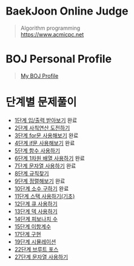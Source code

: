 # BaekJoon Online Judge
> Algorithm programming <br/>
> <https://www.acmicpc.net>
# BOJ Personal Profile
> [My BOJ Profile](https://www.acmicpc.net/user/ellie)
# 단계별 문제풀이
- [1단계 입/출력 받아보기](https://www.acmicpc.net/step/1) 완료
- [2단계 사칙연산 도전하기](https://www.acmicpc.net/step/2)
- [3단계 for문 사용해보기](https://www.acmicpc.net/step/3) 완료
- [4단계 if문 사용해보기](https://www.acmicpc.net/step/4) 완료
- [5단계 함수 사용하기](https://www.acmicpc.net/step/5)
- [6단계 1차원 배열 사용하기](https://www.acmicpc.net/step/6) 완료
- [7단계 문자열 사용하기](https://www.acmicpc.net/step/7) 완료
- [8단계 규칙찾기](https://www.acmicpc.net/step/8)
- [9단계 정렬해보기](https://www.acmicpc.net/step/9) 완료
- [10단계 소수 구하기](https://www.acmicpc.net/step/10) 완료
- [11단계 스택 사용하기(기초)](https://www.acmicpc.net/step/11)
- [12단계 큐 사용하기](https://www.acmicpc.net/step/12)
- [13단계 덱 사용하기](https://www.acmicpc.net/step/13)
- [14단계 피보나치 수](https://www.acmicpc.net/step/14)
- [15단계 이항계수](https://www.acmicpc.net/step/15)
- [17단계 구현](https://www.acmicpc.net/step/17)
- [19단계 시뮬레이션](https://www.acmicpc.net/step/19)
- [22단계 브루트 포스](https://www.acmicpc.net/step/22)
- [27단계 문자열 사용하기](https://www.acmicpc.net:/step/27)
